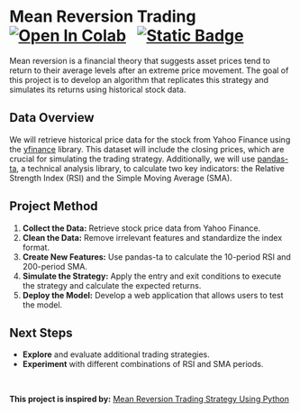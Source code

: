 # Mean Reversion Trading &nbsp; [![Open In Colab](https://colab.research.google.com/assets/colab-badge.svg)](https://colab.research.google.com/github/ianjure/mean-reversion-trading/blob/main/Mean_Reversion_Notebook.ipynb) &nbsp; [![Static Badge](https://img.shields.io/badge/Visit%20the%20Website-red?style=flat&logo=streamlit&logoSize=auto&labelColor=%23ffffff&color=%23ff4b4c)](https://tradestrats.streamlit.app/meanreversion)

Mean reversion is a financial theory that suggests asset prices tend to return to their average levels after an extreme price movement. The goal of this project is to develop an algorithm that replicates this strategy and simulates its returns using historical stock data.

## Data Overview
We will retrieve historical price data for the stock from Yahoo Finance using the [yfinance](https://pypi.org/project/yfinance/) library. This dataset will include the closing prices, which are crucial for simulating the trading strategy. Additionally, we will use [pandas-ta](https://pypi.org/project/pandas-ta/), a technical analysis library, to calculate two key indicators: the Relative Strength Index (RSI) and the Simple Moving Average (SMA).

## Project Method
1. **Collect the Data:** Retrieve stock price data from Yahoo Finance.
2. **Clean the Data:** Remove irrelevant features and standardize the index format.
3. **Create New Features:** Use pandas-ta to calculate the 10-period RSI and 200-period SMA.
4. **Simulate the Strategy:** Apply the entry and exit conditions to execute the strategy and calculate the expected returns.
5. **Deploy the Model:** Develop a web application that allows users to test the model.

## Next Steps
* **Explore** and evaluate additional trading strategies.
* **Experiment** with different combinations of RSI and SMA periods.

<br>

**This project is inspired by:** [Mean Reversion Trading Strategy Using Python](https://eodhd.medium.com/testing-a-powerful-mean-reversion-trading-strategy-using-python-4eb5eed60857)
